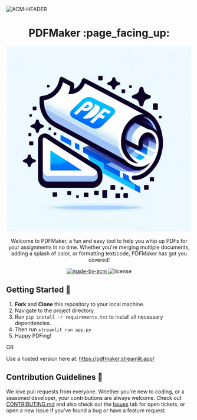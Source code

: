 ![ACM-HEADER](https://user-images.githubusercontent.com/14032427/92643737-e6252e00-f2ff-11ea-8a51-1f1b69caba9f.png)

<h1 align="center"> PDFMaker :page_facing_up: </h1>
<p align="center"><img src="https://raw.githubusercontent.com/ACM-VIT/PDFMaker/main/assets/logo.png" alt="Logo"></p>
<p align="center"> 
Welcome to PDFMaker, a fun and easy tool to help you whip up PDFs for your assignments in no time. Whether you're merging multiple documents, adding a splash of color, or formatting text/code, PDFMaker has got you covered! 
</p>
<p align = "center">
  <a href="https://acmvit.in/" target="_blank">
    <img alt="made-by-acm" src="https://img.shields.io/badge/MADE%20BY-ACM%20VIT-blue?style=for-the-badge" />
  </a>
  <img alt="license" src="https://img.shields.io/badge/License-MIT-green.svg?style=for-the-badge" />
</p>

## Getting Started :rocket:

1. **Fork** and **Clone** this repository to your local machine.
2. Navigate to the project directory.
3. Run `pip install -r requirements.txt` to install all necessary dependencies.
4. Then run `streamlit run app.py`
5. Happy PDFing!

OR

Use a hosted version here at: https://pdfmaker.streamlit.app/

## Contribution Guidelines :handshake:
We love pull requests from everyone. Whether you're new to coding, or a seasoned developer, your contributions are always welcome. Check out [CONTRIBUTING.md](https://github.com/ACM-VIT/PDFMaker/blob/main/CONTRIBUTING.md) and also check out the [Issues](https://github.com/ACM-VIT/PDFMaker/issues) tab for open tickets, or open a new issue if you've found a bug or have a feature request.
